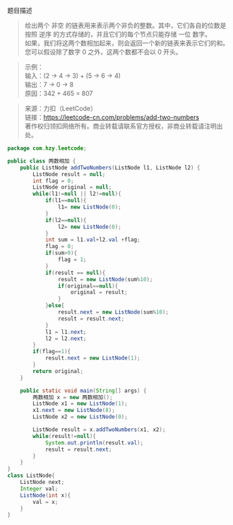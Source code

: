 题目描述
> 给出两个 非空 的链表用来表示两个非负的整数。其中，它们各自的位数是按照 逆序 的方式存储的，并且它们的每个节点只能存储 一位 数字。  
  如果，我们将这两个数相加起来，则会返回一个新的链表来表示它们的和。  
  您可以假设除了数字 0 之外，这两个数都不会以 0 开头。  
  
> 示例：    
  输入：(2 -> 4 -> 3) + (5 -> 6 -> 4)  
  输出：7 -> 0 -> 8  
  原因：342 + 465 = 807  
  
> 来源：力扣（LeetCode）  
  链接：https://leetcode-cn.com/problems/add-two-numbers  
  著作权归领扣网络所有。商业转载请联系官方授权，非商业转载请注明出处。  

```java
package com.hzy.leetcode;

public class 两数相加 {
    public ListNode addTwoNumbers(ListNode l1, ListNode l2) {
        ListNode result = null;
        int flag = 0;
        ListNode original = null;
        while(l1!=null || l2!=null){
            if(l1==null){
                l1= new ListNode(0);
            }
            if(l2==null){
                l2= new ListNode(0);
            }
            int sum = l1.val+l2.val +flag;
            flag = 0;
            if(sum>9){
                flag = 1;
            }
            if(result == null){
                result = new ListNode(sum%10);
                if(original==null){
                    original = result;
                }
            }else{
                result.next = new ListNode(sum%10);
                result = result.next;
            }
            l1 = l1.next;
            l2 = l2.next;
        }
        if(flag==1){
            result.next = new ListNode(1);
        }
        return original;
    }

    public static void main(String[] args) {
        两数相加 x = new 两数相加();
        ListNode x1 = new ListNode(1);
        x1.next = new ListNode(8);
        ListNode x2 = new ListNode(0);

        ListNode result = x.addTwoNumbers(x1, x2);
        while(result!=null){
            System.out.println(result.val);
            result = result.next;
        }
    }
}
class ListNode{
    ListNode next;
    Integer val;
    ListNode(int x){
        val = x;
    }
}
```

